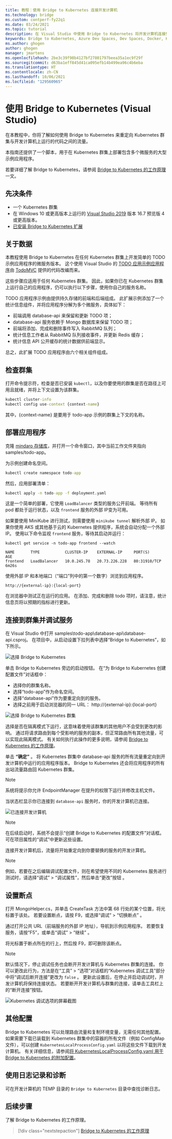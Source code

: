 ```yaml
---
title: 教程：使用 Bridge to Kubernetes 连接开发计算机
ms.technology: bridge
ms.custom: contperf-fy22q1
ms.date: 03/24/2021
ms.topic: tutorial
description: 在 Visual Studio 中使用 Bridge to Kubernetes 将开发计算机连接到 Kubernetes 群集。
keywords: Bridge to Kubernetes, Azure Dev Spaces, Dev Spaces, Docker, Kubernetes, Azure, 容器
ms.author: ghogen
author: ghogen
manager: jmartens
ms.openlocfilehash: 2be3c39f98b4127bf27801797beea35a1ec9f29f
ms.sourcegitcommit: d63ba1eff845d41ca095efb14b499ea96c4b6eba
ms.translationtype: HT
ms.contentlocale: zh-CN
ms.lasthandoff: 10/06/2021
ms.locfileid: "129560965"
---
```

# <a name="use-bridge-to-kubernetes-visual-studio"></a>使用 Bridge to Kubernetes (Visual Studio)

在本教程中，你将了解如何使用 Bridge to Kubernetes 来重定向 Kubernetes 群集与开发计算机上运行的代码之间的流量。 

本指南还提供了一个脚本，用于在 Kubernetes 群集上部署包含多个微服务的大型示例应用程序。

若要详细了解 Bridge to Kubernetes，请参阅 [Bridge to Kubernetes 的工作原理](overview-bridge-to-kubernetes.md)一文。

## <a name="prerequisites"></a>先决条件

- 一个 Kubernetes 群集
- 在 Windows 10 或更高版本上运行的 [Visual Studio 2019][visual-studio] 版本 16.7 预览版 4 或更高版本。
- [已安装 Bridge to Kubernetes 扩展][btk-extension]

## <a name="about-the-data"></a>关于数据

本教程使用 Bridge to Kubernetes 在任何 Kubernetes 群集上开发简单的 TODO 示例应用程序的微服务版本。 这个使用 Visual Studio 的 [TODO 应用示例应用程序](http://todomvc.com)由 [TodoMVC][todo-app-github] 提供的代码改编而来。 

 这些步骤应适用于任何 Kubernetes 群集。 因此，如果你已在 Kubernetes 群集上运行自己的应用程序，仍可以执行以下步骤，使用你自己的服务名称。

TODO 应用程序示例由提供持久存储的前端和后端组成。 此扩展示例添加了一个统计信息组件，并将应用程序分解为多个微服务，具体如下：

- 前端调用 database-api 来保留和更新 TODO 项；
- database-api 服务依赖于 Mongo 数据库来保留 TODO 项；
- 前端将添加、完成和删除事件写入 RabbitMQ 队列；
- 统计信息工作者从 RabbitMQ 队列接收事件，并更新 Redis 缓存；
- 统计信息 API 公开缓存的统计数据供前端显示。

总之，此扩展 TODO 应用程序由六个相关组件组成。


## <a name="check-the-cluster"></a>检查群集

打开命令提示符，检查是否已安装 `kubectl`，以及你要使用的群集是否在路径上可用且就绪，并将上下文设置为该群集。

```cmd
kubectl cluster-info
kubectl config use-context {context-name}
```

其中，{context-name} 是要用于 todo-app 示例的群集上下文的名称。

## <a name="deploy-the-application"></a>部署应用程序

克隆 [mindaro 存储库](https://github.com/Microsoft/mindaro)，并打开一个命令窗口，其中当前工作文件夹指向 samples/todo-app。

为示例创建命名空间。

```cmd
kubectl create namespace todo-app
```

然后，应用部署清单：

```cmd
kubectl apply -n todo-app -f deployment.yaml
```

这是一个简单的部署，它使用 `LoadBalancer` 类型的服务公开前端。 等待所有 pod 都处于运行状态，以及 `frontend` 服务的外部 IP变为可用。

如果要使用 MiniKube 进行测试，则需要使用 `minikube tunnel` 解析外部 IP。 如果你使用 AKS 或其他基于云的 Kubernetes 提供程序，系统会自动分配一个外部 IP。 使用以下命令监视 `frontend` 服务，等待其启动并运行：

```output
kubectl get service -n todo-app frontend --watch

NAME       TYPE           CLUSTER-IP    EXTERNAL-IP     PORT(S)        AGE
frontend   LoadBalancer   10.0.245.78   20.73.226.228   80:31910/TCP   6m26s
```

使用外部 IP 和本地端口（“端口”列中的第一个数字）浏览到应用程序。

```
http://{external-ip}:{local-port}
```

在浏览器中测试正在运行的应用。 在添加、完成和删除 todo 项时，请注意，统计信息页将以预期的指标进行更新。

## <a name="connect-to-your-cluster-and-debug-a-service"></a>连接到群集并调试服务

在 Visual Studio 中打开 samples\todo-app\database-api\database-api.csproj。 在项目中，从启动设置下拉列表中选择“Bridge to Kubernetes”，如下所示。

![选择 Bridge to Kubernetes](media/bridge-to-kubernetes/choose-bridge-to-kubernetes.png)

单击 Bridge to Kubernetes 旁边的启动按钮。 在“为 Bridge to Kubernetes 创建配置文件”对话框中：

- 选择你的群集名称。
- 选择“todo-app”作为命名空间。
- 选择“database-api”作为要重定向到的服务。
- 选择之前用于启动浏览器的同一 URL： http://{external-ip}:{local-port}

![选择 Bridge to Kubernetes 群集](media/bridge-to-kubernetes/configure-bridge-debugging.png)

选择是否在隔离模式下运行，这意味着使用该群集的其他用户不会受到更改的影响。 通过将请求路由到每个受影响的服务的副本，但正常路由所有其他流量，可以实现此隔离模式。 有关如何执行此操作的更多说明，请参阅 [Bridge to Kubernetes 的工作原理][btk-overview-routing]。

单击 **“确定”** 。 将 Kubernetes 群集中 database-api 服务的所有流量重定向到开发计算机中运行的应用程序版本。 Bridge to Kubernetes 还会将应用程序的所有出站流量路由回 Kubernetes 群集。

> [!NOTE]
> 系统将提示你允许 EndpointManager 在提升的权限下运行并修改主机文件。

当状态栏显示你已连接到 `database-api` 服务时，你的开发计算机已连接。

![已连接开发计算机](media/bridge-to-kubernetes/development-computer-connected.png)

> [!NOTE]
> 在后续启动时，系统不会提示“创建 Bridge to Kubernetes 的配置文件”对话框。 可在项目属性的“调试”中更新这些设置。

连接开发计算机后，流量将开始重定向到你要替换的服务的开发计算机。

> [!NOTE]
> 例如，若要在之后编辑调试配置文件，则在希望使用不同的 Kubernetes 服务进行测试时，请选择“调试” > “调试属性”，然后单击“更改”按钮  。

## <a name="set-a-break-point"></a>设置断点

打开 MongoHelper.cs，并单击 CreateTask 方法中第 68 行处的某个位置，将光标置于该处。 若要设置断点，请按 F9，或选择“调试” > “切换断点” 。

通过打开公共 URL（前端服务的外部 IP 地址），导航到示例应用程序。 若要恢复服务，请按“F5”，或单击“调试” > “继续”  。

将光标置于断点所在的行上，然后按 F9，即可删除该断点。

> [!NOTE]
> 默认情况下，停止调试任务也会断开开发计算机与 Kubernetes 群集的连接。 你可以更改此行为，方法是在“工具” > “选项”对话框的“Kubernetes 调试工具”部分中将“调试后断开连接”更改为 `false`   。 更新此设置后，在停止并启动调试时，开发计算机将保持连接状态。 若要断开开发计算机与群集的连接，请单击工具栏上的“断开连接”按钮。
>
>![Kubernetes 调试选项的屏幕截图](media/bridge-to-kubernetes/kubernetes-debugging-options.png)

## <a name="additional-configuration"></a>其他配置

Bridge to Kubernetes 可以处理路由流量和复制环境变量，无需任何其他配置。 如果需要下载已装载到 Kubernetes 群集中的容器的所有文件（例如 ConfigMap 文件），可以创建 `KubernetesLocalProcessConfig.yaml` 以将这些文件下载到开发计算机。 有关详细信息，请参阅[将 KubernetesLocalProcessConfig.yaml 用于 Bridge to Kubernetes 的附加配置][kubernetesLocalProcessConfig-yaml]。

## <a name="using-logging-and-diagnostics"></a>使用日志记录和诊断

可在开发计算机的 TEMP 目录的 `Bridge to Kubernetes` 目录中查找诊断日志。

## <a name="next-steps"></a>后续步骤

了解 Bridge to Kubernetes 的工作原理。

> [!div class="nextstepaction"]
> [Bridge to Kubernetes 的工作原理](overview-bridge-to-kubernetes.md)

[todo-app-github]: https://github.com/Microsoft/mindaro
[supported-regions]: https://azure.microsoft.com/global-infrastructure/services/?products=kubernetes-service
[troubleshooting]: /azure/dev-spaces/troubleshooting#fail-to-restore-original-configuration-of-deployment-on-cluster
[visual-studio]: https://www.visualstudio.com/vs/
[btk-extension]: https://marketplace.visualstudio.com/items?itemName=ms-azuretools.mindaro
[kubernetesLocalProcessConfig-yaml]: configure-bridge-to-kubernetes.md
[btk-overview-routing]: overview-bridge-to-kubernetes.md#using-routing-capabilities-for-developing-in-isolation
